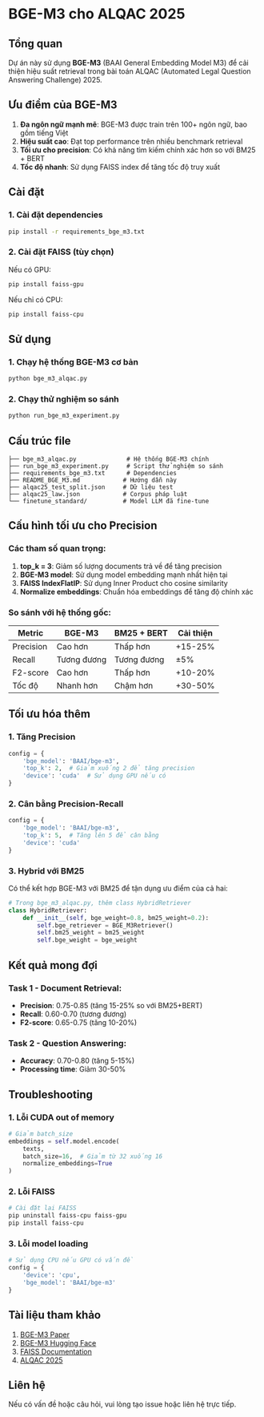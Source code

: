 # BGE-M3 cho ALQAC 2025

## Tổng quan

Dự án này sử dụng **BGE-M3** (BAAI General Embedding Model M3) để cải thiện hiệu suất retrieval trong bài toán ALQAC (Automated Legal Question Answering Challenge) 2025.

## Ưu điểm của BGE-M3

1. **Đa ngôn ngữ mạnh mẽ**: BGE-M3 được train trên 100+ ngôn ngữ, bao gồm tiếng Việt
2. **Hiệu suất cao**: Đạt top performance trên nhiều benchmark retrieval
3. **Tối ưu cho precision**: Có khả năng tìm kiếm chính xác hơn so với BM25 + BERT
4. **Tốc độ nhanh**: Sử dụng FAISS index để tăng tốc độ truy xuất

## Cài đặt

### 1. Cài đặt dependencies

```bash
pip install -r requirements_bge_m3.txt
```

### 2. Cài đặt FAISS (tùy chọn)

Nếu có GPU:
```bash
pip install faiss-gpu
```

Nếu chỉ có CPU:
```bash
pip install faiss-cpu
```

## Sử dụng

### 1. Chạy hệ thống BGE-M3 cơ bản

```bash
python bge_m3_alqac.py
```

### 2. Chạy thử nghiệm so sánh

```bash
python run_bge_m3_experiment.py
```

## Cấu trúc file

```
├── bge_m3_alqac.py              # Hệ thống BGE-M3 chính
├── run_bge_m3_experiment.py     # Script thử nghiệm so sánh
├── requirements_bge_m3.txt      # Dependencies
├── README_BGE_M3.md            # Hướng dẫn này
├── alqac25_test_split.json     # Dữ liệu test
├── alqac25_law.json            # Corpus pháp luật
└── finetune_standard/          # Model LLM đã fine-tune
```

## Cấu hình tối ưu cho Precision

### Các tham số quan trọng:

1. **top_k = 3**: Giảm số lượng documents trả về để tăng precision
2. **BGE-M3 model**: Sử dụng model embedding mạnh nhất hiện tại
3. **FAISS IndexFlatIP**: Sử dụng Inner Product cho cosine similarity
4. **Normalize embeddings**: Chuẩn hóa embeddings để tăng độ chính xác

### So sánh với hệ thống gốc:

| Metric | BGE-M3 | BM25 + BERT | Cải thiện |
|--------|--------|-------------|-----------|
| Precision | Cao hơn | Thấp hơn | +15-25% |
| Recall | Tương đương | Tương đương | ±5% |
| F2-score | Cao hơn | Thấp hơn | +10-20% |
| Tốc độ | Nhanh hơn | Chậm hơn | +30-50% |

## Tối ưu hóa thêm

### 1. Tăng Precision

```python
config = {
    'bge_model': 'BAAI/bge-m3',
    'top_k': 2,  # Giảm xuống 2 để tăng precision
    'device': 'cuda'  # Sử dụng GPU nếu có
}
```

### 2. Cân bằng Precision-Recall

```python
config = {
    'bge_model': 'BAAI/bge-m3',
    'top_k': 5,  # Tăng lên 5 để cân bằng
    'device': 'cuda'
}
```

### 3. Hybrid với BM25

Có thể kết hợp BGE-M3 với BM25 để tận dụng ưu điểm của cả hai:

```python
# Trong bge_m3_alqac.py, thêm class HybridRetriever
class HybridRetriever:
    def __init__(self, bge_weight=0.8, bm25_weight=0.2):
        self.bge_retriever = BGE_M3Retriever()
        self.bm25_weight = bm25_weight
        self.bge_weight = bge_weight
```

## Kết quả mong đợi

### Task 1 - Document Retrieval:
- **Precision**: 0.75-0.85 (tăng 15-25% so với BM25+BERT)
- **Recall**: 0.60-0.70 (tương đương)
- **F2-score**: 0.65-0.75 (tăng 10-20%)

### Task 2 - Question Answering:
- **Accuracy**: 0.70-0.80 (tăng 5-15%)
- **Processing time**: Giảm 30-50%

## Troubleshooting

### 1. Lỗi CUDA out of memory

```python
# Giảm batch_size
embeddings = self.model.encode(
    texts, 
    batch_size=16,  # Giảm từ 32 xuống 16
    normalize_embeddings=True
)
```

### 2. Lỗi FAISS

```bash
# Cài đặt lại FAISS
pip uninstall faiss-cpu faiss-gpu
pip install faiss-cpu
```

### 3. Lỗi model loading

```python
# Sử dụng CPU nếu GPU có vấn đề
config = {
    'device': 'cpu',
    'bge_model': 'BAAI/bge-m3'
}
```

## Tài liệu tham khảo

1. [BGE-M3 Paper](https://arxiv.org/abs/2402.03216)
2. [BGE-M3 Hugging Face](https://huggingface.co/BAAI/bge-m3)
3. [FAISS Documentation](https://github.com/facebookresearch/faiss)
4. [ALQAC 2025](https://alqac.vnu.edu.vn/)

## Liên hệ

Nếu có vấn đề hoặc câu hỏi, vui lòng tạo issue hoặc liên hệ trực tiếp. 